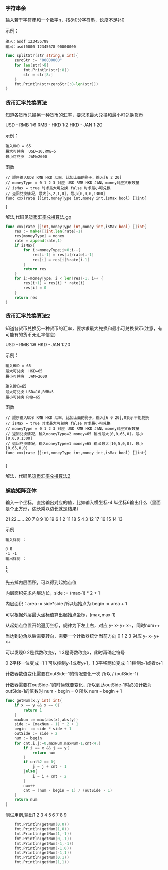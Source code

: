 ### 字符串余

输入若干字符串和一个数字n，按8切分字符串，长度不足补0

示例：
```
输入：asdf 123456789
输出：asdf0000 12345678 90000000
```

```go
func splitStr(str string,n int){
    zeroStr := "00000000"
    for len(str)>8{
        fmt.Println(str[:8])
        str = str[8:]
    }
    fmt.Println(str+zeroStr[:8-len(str)])
}
```

### 货币汇率兑换算法

知道各货币兑换另一种货币的汇率，要求求最大兑换和最小可兑换货币

USD - RMB 1:6
RMB - HKD 1:2
HKD - JAN 1:20

示例：
```
输入HKD = 65
最大可兑换  USD=10,RMB=5
最小可兑换  JAN=2600
```

函数
```
// 顺序输入UDB RMB HKD 汇率，比如上面的例子，输入[6 2 20]
// moneyType = 0 1 2 3 对应 USD RMB HKD JAN，money对应货币数量
// isMax = true 时求最大可兑换 false 时求最小可兑换
// 返回兑换情况，最大[5,2,1,0]，最小[0,0,0,1300]
func xxx(rate []int,moneyType int,money int,isMax bool) []int{

}
```

解法,代码见[货币汇率兑换算法.go](other/货币汇率兑换算法.go)

```go
func xxx(rate []int,moneyType int,money int,isMax bool) []int{
	res := make([]int,len(rate)+1)
	res[moneyType] = money
	rate = append(rate,1)
	if isMax{
		for i:=moneyType;i>0;i--{
			res[i-1] = res[i]/rate[i-1]
			res[i] = res[i]%rate[i-1]
		}
		return res
	}
	for i:=moneyType; i < len(res)-1; i++ {
		res[i+1] = res[i] * rate[i]
		res[i] = 0
	}
	return res
}
```

### 货币汇率兑换算法2

知道各货币兑换另一种货币的汇率，要求求最大兑换和最小可兑换货币(注意，有可能有的货币无汇率信息)

USD - RMB 1:6
HKD - JAN 1:20

示例：
```
输入HKD = 65
最大可兑换  HKD=65
最小可兑换  JAN=2600

输入RMB=65
最大可兑换 USD=10,RMB=5
最小可兑换 RMB=65
```

函数
```
// 顺序输入UDB RMB HKD 汇率，比如上面的例子，输入[6 0 20],0表示不能兑换
// isMax = true 时求最大可兑换 false 时求最小可兑换
// moneyType = 0 1 2 3 对应 USD RMB HKD JAN，money对应货币数量
// 返回兑换情况，输入moneyType=2 money=65 输出最大[0,0,65,0]，最小[0,0,0,1300]
// 返回兑换情况，输入moneyType=1 money=65 输出最大[10,5,0,0]，最小[0,65,0,0]
func xxx(rate []int,moneyType int,money int,isMax bool) []int{


}
```

解法，代码见[货币汇率兑换算法2](other/货币汇率兑换算法2.go)

### 螺旋矩阵变体

输入一个坐标，直接输出对应的值，比如输入横坐标-4 纵坐标6输出什么（里面是个正方形，边长乘以边长就是结果）

21 22……
20  7  8  9 10
19  6  1  2 11
18  5  4  3 12
17 16 15 14 13

示例

```
输入样例 ：

0 0
-1 -1
输出样例 ：

1
5
```

先去掉内层面积，可以得到起始点值

内层面积先求内层边长，side := (max-1) * 2 + 1


内层面积：area := side*side 所以起始点为 begin := area + 1

可以根据外层最大坐标值算出起始点坐标，(max,max-1)

从起始点位置开始遍历坐标，规律为下左上右，对应 y- x- y+ x+，同时num++

当达到边角以后需要转向，需要一个计数器统计当前方向 0 1 2 3 对应  y- x- y+ x+

可以发现0 2是偶数改变y，1 3是奇数改变x，此时再确定符号

0 2平移一位变成 -1 1 可以控制y-1或者y+1，1 3平移两位变成-1 1控制x-1或者x+1

计数器数值变化需要在outSide-1的情况变化一次 所以 / (outSide-1)

计数器需要在outSide-1的时候就要变化，所以到达outSide-1时必须计数为outSide-1的倍数时 num - begin = 0 所以 num - begin + 1

```go
func getNum(x,y int) int{
	if x == y && x == 0{
		return 1
	}
	maxNum := max(abs(x),abs(y))
	side := (maxNum - 1) * 2 + 1
	begin  := side * side + 1
	outSide := side + 2
	num := begin
	for cnt,i,j:=0,maxNum,maxNum-1;cnt<4;{
		if i == x && j == y{
			return num
		}
		if cnt%2 == 0{
			j = j + cnt - 1
		}else{
			i = i + cnt - 2
		}
		num++
		cnt = (num - begin + 1) / (outSide - 1)
	}
	return num
}
```

测试用例,输出1 2 3 4 5 6 7 8 9
```go
	fmt.Println(getNum(0,0))
	fmt.Println(getNum(1,0))
	fmt.Println(getNum(1,-1))
	fmt.Println(getNum(0,-1))
	fmt.Println(getNum(-1,-1))
	fmt.Println(getNum(-1,0))
	fmt.Println(getNum(-1,1))
	fmt.Println(getNum(0,1))
	fmt.Println(getNum(1,1))
```